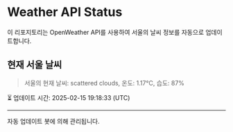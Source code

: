 
# Weather API Status

이 리포지토리는 OpenWeather API를 사용하여 서울의 날씨 정보를 자동으로 업데이트합니다.

## 현재 서울 날씨
> 서울의 현재 날씨: scattered clouds, 온도: 1.17°C, 습도: 87%

⏳ 업데이트 시간: 2025-02-15 19:18:33 (UTC)

---
자동 업데이트 봇에 의해 관리됩니다.
